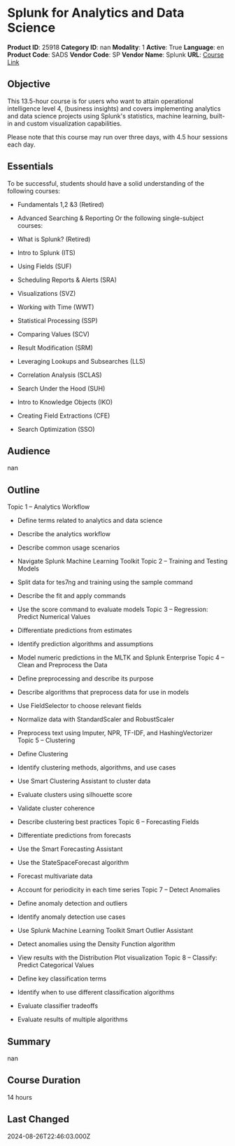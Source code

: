 # Splunk for Analytics and Data Science

**Product ID**: 25918
**Category ID**: nan
**Modality**: 1
**Active**: True
**Language**: en
**Product Code**: SADS
**Vendor Code**: SP
**Vendor Name**: Splunk
**URL**: [Course Link](https://www.fastlaneus.com/course/splunk-sads)

## Objective
This 13.5-hour course is for users who want to attain operational intelligence level 4, (business insights) and covers implementing analytics and data science projects using Splunk's statistics, machine learning, built-in and custom visualization capabilities.

Please note that this course may run over three days, with 4.5 hour sessions each day.

## Essentials
To be successful, students should have a solid understanding of the following courses:


- Fundamentals 1,2 &3 (Retired)
- Advanced Searching & Reporting
Or the following single-subject courses:


- What is Splunk? (Retired)
- Intro to Splunk (ITS)
- Using Fields (SUF)
- Scheduling Reports & Alerts (SRA)
- Visualizations (SVZ)
- Working with Time (WWT)
- Statistical Processing (SSP)
- Comparing Values (SCV)
- Result Modification (SRM)
- Leveraging Lookups and Subsearches (LLS)
- Correlation Analysis (SCLAS)
- Search Under the Hood (SUH)
- Intro to Knowledge Objects (IKO)
- Creating Field Extractions (CFE)
- Search Optimization (SSO)

## Audience
nan

## Outline
Topic 1 – Analytics Workflow


- Define terms related to analytics and data science
- Describe the analytics workflow
- Describe common usage scenarios
- Navigate Splunk Machine Learning Toolkit
Topic 2 – Training and Testing Models


- Split data for tes7ng and training using the sample command
- Describe the fit and apply commands
- Use the score command to evaluate models
Topic 3 – Regression: Predict Numerical Values


- Differentiate predictions from estimates
- Identify prediction algorithms and assumptions
- Model numeric predictions in the MLTK and Splunk Enterprise
Topic 4 – Clean and Preprocess the Data


- Define preprocessing and describe its purpose
- Describe algorithms that preprocess data for use in models
- Use FieldSelector to choose relevant fields
- Normalize data with StandardScaler and RobustScaler
- Preprocess text using Imputer, NPR, TF-IDF, and HashingVectorizer
Topic 5 – Clustering


- Define Clustering
- Identify clustering methods, algorithms, and use cases
- Use Smart Clustering Assistant to cluster data
- Evaluate clusters using silhouette score
- Validate cluster coherence
- Describe clustering best practices
Topic 6  –  Forecasting Fields


- Differentiate predictions from forecasts
- Use the Smart Forecasting Assistant
- Use the StateSpaceForecast algorithm
- Forecast multivariate data
- Account for periodicity in each time series
Topic 7 – Detect Anomalies


- Define anomaly detection and outliers
- Identify anomaly detection use cases
- Use Splunk Machine Learning Toolkit Smart Outlier Assistant
- Detect anomalies using the Density Function algorithm
- View results with the Distribution Plot visualization
Topic  8 – Classify: Predict Categorical Values


- Define key classification terms
- Identify when to use different classification algorithms
- Evaluate classifier tradeoffs
- Evaluate results of multiple algorithms

## Summary
nan

## Course Duration
14 hours

## Last Changed
2024-08-26T22:46:03.000Z
